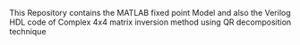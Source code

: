  This Repository contains the MATLAB fixed point Model and also the Verilog HDL code of Complex 4x4 matrix inversion method using QR decomposition technique
